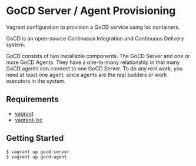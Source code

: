 # GoCD Server / Agent Provisioning

Vagrant configuration to provision a GoCD service using lxc
containers.

GoCD is an open-source Continuous Integration and Continuous Delivery
system.

GoCD consists of two installable components. The GoCD Server and one
or more GoCD Agents. They have a one-to-many relationship in that many
GoCD agents can connect to one GoCD Server. To do any real work, you
need at least one agent, since agents are the real builders or work
executors in the system.

## Requirements

* [vagrant](https://www.vagrantup.com/downloads.html)
* [vagrant-lxc](https://github.com/fgrehm/vagrant-lxc)

## Getting Started

``` sh
$ vagrant up gocd-server
$ vagrant up gocd-agent
```
